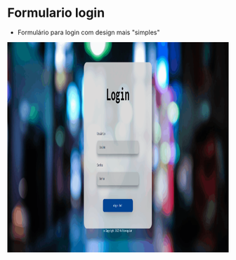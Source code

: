 # Formulario login
- Formulário para login com design mais "simples"
<p align="center"><img src="./gif-login.gif" alt="login-gif" width="1024px" height="480px"></p>
